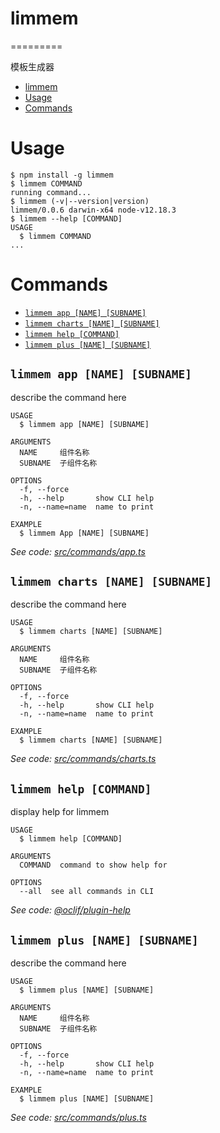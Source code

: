 # limmem
=========

模板生成器

<!-- toc -->
* [limmem](#limmem)
* [Usage](#usage)
* [Commands](#commands)
<!-- tocstop -->
# Usage
<!-- usage -->
```sh-session
$ npm install -g limmem
$ limmem COMMAND
running command...
$ limmem (-v|--version|version)
limmem/0.0.6 darwin-x64 node-v12.18.3
$ limmem --help [COMMAND]
USAGE
  $ limmem COMMAND
...
```
<!-- usagestop -->
# Commands
<!-- commands -->
* [`limmem app [NAME] [SUBNAME]`](#limmem-app-name-subname)
* [`limmem charts [NAME] [SUBNAME]`](#limmem-charts-name-subname)
* [`limmem help [COMMAND]`](#limmem-help-command)
* [`limmem plus [NAME] [SUBNAME]`](#limmem-plus-name-subname)

## `limmem app [NAME] [SUBNAME]`

describe the command here

```
USAGE
  $ limmem app [NAME] [SUBNAME]

ARGUMENTS
  NAME     组件名称
  SUBNAME  子组件名称

OPTIONS
  -f, --force
  -h, --help       show CLI help
  -n, --name=name  name to print

EXAMPLE
  $ limmem App [NAME] [SUBNAME]
```

_See code: [src/commands/app.ts](https://github.com/LimMem/limmem.git/limmem/blob/v0.0.6/src/commands/app.ts)_

## `limmem charts [NAME] [SUBNAME]`

describe the command here

```
USAGE
  $ limmem charts [NAME] [SUBNAME]

ARGUMENTS
  NAME     组件名称
  SUBNAME  子组件名称

OPTIONS
  -f, --force
  -h, --help       show CLI help
  -n, --name=name  name to print

EXAMPLE
  $ limmem charts [NAME] [SUBNAME]
```

_See code: [src/commands/charts.ts](https://github.com/LimMem/limmem.git/limmem/blob/v0.0.6/src/commands/charts.ts)_

## `limmem help [COMMAND]`

display help for limmem

```
USAGE
  $ limmem help [COMMAND]

ARGUMENTS
  COMMAND  command to show help for

OPTIONS
  --all  see all commands in CLI
```

_See code: [@oclif/plugin-help](https://github.com/oclif/plugin-help/blob/v3.2.2/src/commands/help.ts)_

## `limmem plus [NAME] [SUBNAME]`

describe the command here

```
USAGE
  $ limmem plus [NAME] [SUBNAME]

ARGUMENTS
  NAME     组件名称
  SUBNAME  子组件名称

OPTIONS
  -f, --force
  -h, --help       show CLI help
  -n, --name=name  name to print

EXAMPLE
  $ limmem plus [NAME] [SUBNAME]
```

_See code: [src/commands/plus.ts](https://github.com/LimMem/limmem.git/limmem/blob/v0.0.6/src/commands/plus.ts)_
<!-- commandsstop -->
